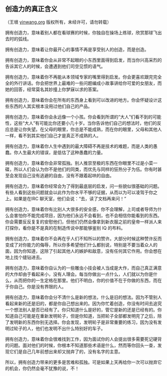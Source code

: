 

## 创造力的真正含义

（王垠 [yinwang.org](http://www.yinwang.org) 版权所有，未经许可，请勿转载）

拥有创造力，意味着别人都在看球赛的时候，你独自在操场上练球，欣赏那球飞出去时的弧线。

拥有创造力，意味着让你最开心的事情不再是享受别人的创造，而是创造。

拥有创造力，意味着你会从非常不起眼的小东西里面得到启发，而当你兴高采烈的告诉其它人的时候，会遭遇到他们司空见惯的语气。

拥有创造力，意味着你不再能从本领域专家的嘴里得到启发。你会更喜欢跟完完全全的外行讲话。你会把世界上最难的一些问题编成小故事讲给你可爱的女朋友，而她的回答，经常莫名其妙撞上你梦寐以求的答案。

拥有创造力，意味着你会在所有的东西身上看到可以改进的地方。你会怀疑设计这些东西的人其实根本没用过他们自己的产品。

拥有创造力，意味着你会永远像一个小孩。你会看到所谓的“大人”们看不到的可能性，这些“大人”有可能比你还要小几十岁。当你告诉他们自己的想法时，他们的反应总是让你失望。在父母的眼里，你总是不能成熟，而在你的眼里，父母和其他人一样，看不到其实他们自己才是真正不成熟的人。

拥有创造力，意味着你人生中遇到的最大障碍不再是技术的难题，而是人类的愚蠢。你人生最大的错误，是低估了这种愚蠢的力量。

拥有创造力，意味着你会非常孤独。别人推崇至极的东西在你眼里不过是小菜一碟，所以人们会认为你不是他们的同类，而优先与同样的狂热分子为伍。你有时甚至会发现自己没有逃避的自由，没有不跟着起哄的自由。

拥有创造力，意味着你经常会为了得到最底层的启发，问一些貌似很基础的问题。有些人看到这些问题就会以此作为你水平不够的证据，从而以为可以凌驾于你之上。如果是在IRC 聊天室，他们会说：“去，读了文档再来问！”

拥有创造力，意味着你有比别人大很多的安全感，你不会理解，上司或者导师为什么会害怕你不能完成项目，因为他们永远不会看到，也不会相信你能看到的东西。你会需要反反复复的安慰他们，但他们仍然会像拿到新衣服之前的皇帝一样派人来打探你，看你是不是真的在制造传说中那能够鉴别 IQ 的布料。

拥有创造力，意味着你不会再在乎人们不知所以的赞许。大部分时候这种赞许反而变成了对你能力的侮辱，所以你多希望他们什么都别说，特别是不要当着众人的面，因为你知道，这除了引起其他人的嫉妒和敌意，没有任何其它作用。你会想在地上找个缝钻进去。

拥有创造力，意味着你自认为的一些雕虫小技会被人当成是大作，而自己真正满意的大作却由于看起来小，没有人理会。每当你做出一点什么，人们就以为你是什么，从而把你的一生定格在那里。他们不明白，你的价值不在于你做的东西，而在于你自己。你是没有界限的人。

拥有创造力，意味着你会分不清什么是新的想法，什么是旧的想法。因为不管别人看起来新的还是旧的，都是你自己想出来的。因为你忙着创造，你没有时间去追究一个想法别人是否已经有了。你只知道什么是好的，管它是新的还是已经有的。你知道自己可能是在重新发明轮子，但是你知道，当把轮子全部都发明完了之后，除了发明新的东西你别无选择。你会发现，发明轮子是非常重要的练习，因为没有发明过轮子的人，他们也发明不出什么特别好的车子。

拥有创造力，意味着你会很难找到工作，因为面试你的人会提出很多需要死记硬背的问题。面对他们的时候，你根本不知道那些术语是什么，然而等你回头一查，发现它们是自己几年前想出来却又抛弃了的，没有名字的主意。

所以，拥有创造力带来的更多是苦难和孤独。可是如果上天再给你一次可以抛弃它的机会，你仍然会毫不犹豫的说，不！


